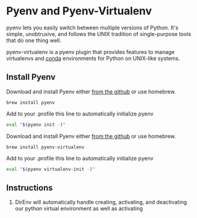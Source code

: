 # Pyenv and Pyenv-Virtualenv

pyenv lets you easily switch between multiple versions of Python. It's simple, unobtrusive, and follows the UNIX tradition of single-purpose tools that do one thing well.

pyenv-virtualenv is a pyenv plugin that provides features to manage virtualenvs and [conda](https://conda.io/docs/using/envs.html) environments for Python on UNIX-like systems.

## Install Pyenv

Download and install Pyenv either [from the github](https://github.com/pyenv/pyenv#installation) or use homebrew.

`brew install pyenv`

Add to your .profile this line to automatically initialize pyenv

```bash
eval "$(pyenv init -)"
```

Download and install Pyenv either [from the github](https://github.com/pyenv/pyenv-virtualenv) or use homebrew.

`brew install pyenv-virtualenv`

Add to your .profile this line to automatically initialize pyenv

```bash
eval "$(pyenv virtualenv-init -)"
```

## Instructions

1. DirEnv will automatically handle creating, activating, and deactivating our python virtual environment as well as activating
